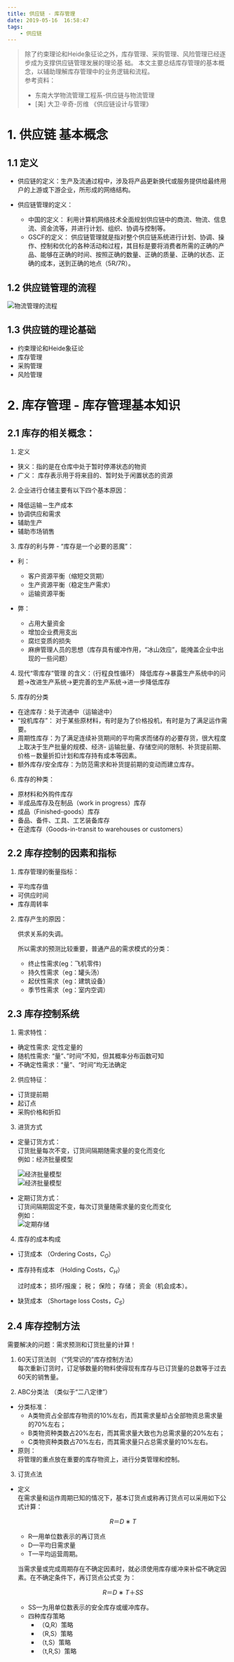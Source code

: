 ```yaml
---
title: 供应链 - 库存管理
date: 2019-05-16  16:58:47
tags:
	- 供应链
---
```


> 除了约束理论和Heide象征论之外，库存管理、采购管理、风险管理已经逐步成为支撑供应链管理发展的理论基 础。 本文主要总结库存管理的基本概念，以辅助理解库存管理中的业务逻辑和流程。  
> 参考资料：  
>- 东南大学物流管理工程系-供应链与物流管理  
>- [美] 大卫·辛奇-厉维 《供应链设计与管理》


# 1. 供应链 基本概念
## 1.1 定义
- 供应链的定义：生产及流通过程中，涉及将产品更新换代或服务提供给最终用户的上游或下游企业，所形成的网络结构。

- 供应链管理的定义：

    - 中国的定义： 利用计算机网络技术全面规划供应链中的商流、物流、信息流、资金流等，并进行计划、组织、协调与控制等。
    - GSCF的定义： 供应链管理就是指对整个供应链系统进行计划、协调、操作、控制和优化的各种活动和过程，其目标是要将消费者所需的正确的产品、能够在正确的时间、按照正确的数量、正确的质量、正确的状态、正确的成本，送到正确的地点（5R/7R）。

## 1.2 供应链管理的流程
![物流管理的流程](https://selfstudy.oss-cn-beijing.aliyuncs.com/blog/%E7%89%A9%E6%B5%81%E7%AE%A1%E7%90%86/%E4%BE%9B%E5%BA%94%E9%93%BE%E7%AE%A1%E7%90%86%E7%9A%84%E6%B5%81%E7%A8%8B.png)

## 1.3 供应链的理论基础
- 约束理论和Heide象征论
- 库存管理
- 采购管理
- 风险管理

# 2. 库存管理 - 库存管理基本知识
## 2.1 库存的相关概念：
1. 定义
- 狭义：指的是在仓库中处于暂时停滞状态的物资
- 广义： 库存表示用于将来目的、暂时处于闲置状态的资源

2. 企业进行仓储主要有以下四个基本原因：
- 降低运输－生产成本
- 协调供应和需求
- 辅助生产
- 辅助市场销售

3. 库存的利与弊 - “库存是一个必要的恶魔”：
- 利：

    - 客户资源平衡（缩短交货期）
    - 生产资源平衡（稳定生产需求）
    - 运输资源平衡
- 弊：

    - 占用大量资金
    - 增加企业费用支出
    - 腐烂变质的损失
    - 麻痹管理人员的思想（库存具有缓冲作用，“冰山效应”，能掩盖企业中出现的一些问题）

4. 现代“零库存”管理 的含义：（行程良性循环）
    降低库存→暴露生产系统中的问题→改进生产系统→更完善的生产系统→进一步降低库存

5. 库存的分类

- 在途库存：处于流通中（运输途中）
- “投机库存”： 对于某些原材料，有时是为了价格投机，有时是为了满足运作需要。
- 周期性库存：为了满足连续补货期间的平均需求而储存的必要存货，很大程度上取决于生产批量的规模、经济- 运输批量、存储空间的限制、补货提前期、价格－数量折扣计划和库存持有成本等因素。
- 额外库存/安全库存：为防范需求和补货提前期的变动而建立库存。

6. 库存的种类：
- 原材料和外购件库存
- 半成品库存及在制品（work in progress）库存
- 成品（Finished-goods）库存
- 备品、备件、工具、工艺装备库存
- 在途库存（Goods-in-transit to warehouses or customers）

## 2.2 库存控制的因素和指标
1. 库存管理的衡量指标：
- 平均库存值
- 可供应时间
- 库存周转率

2. 库存产生的原因：

    供求关系的失调。

    所以需求的预测比较重要，普通产品的需求模式的分类：

    - 终止性需求(eg：飞机零件)
    - 持久性需求（eg：罐头汤）
    - 起伏性需求（eg：建筑设备）
    - 季节性需求（eg：室内空调）

## 2.3 库存控制系统
1. 需求特性：
- 确定性需求: 定性定量的
- 随机性需求: “量”、”时间“不知，但其概率分布函数可知
- 不确定性需求：“量”、“时间”均无法确定
 
2. 供应特征：
- 订货提前期
- 起订点
- 采购价格和折扣

3. 进货方式
- 定量订货方式：   
    订货批量每次不变，订货间隔期随需求量的变化而变化   
    例如：经济批量模型

    ![经济批量模型](https://selfstudy.oss-cn-beijing.aliyuncs.com/blog/%E7%89%A9%E6%B5%81%E7%AE%A1%E7%90%86/%E7%BB%8F%E6%B5%8E%E6%89%B9%E9%87%8F%E6%A8%A1%E5%9E%8B.png)  
    ![经济批量模型](https://wiki.mbalib.com/w/images/9/9d/%E7%BB%8F%E6%B5%8E%E8%AE%A2%E8%B4%A7%E6%89%B9%E9%87%8F1.jpg)   

- 定期订货方式：  
    订货间隔期固定不变，每次订货量随需求量的变化而变化  
    例如：  
    ![定期存储](https://selfstudy.oss-cn-beijing.aliyuncs.com/blog/%E7%89%A9%E6%B5%81%E7%AE%A1%E7%90%86/%E5%AE%9A%E6%9C%9F%E5%AD%98%E5%82%A8.png)

4. 库存的成本构成
- 订货成本 （Ordering Costs，$C_O$）

- 库存持有成本 （Holding Costs，$C_H$）

    过时成本； 损坏/报废； 税； 保险； 存储； 资金（机会成本）。

- 缺货成本 （Shortage loss Costs，$C_S$）

## 2.4 库存控制方法  

需要解决的问题：需求预测和订货批量的计算！

1. 60天订货法则 （“凭常识的”库存控制方法）  
    每次重新订货时，订足够数量的物料使得现有库存与已订货量的总数等于过去60天的销售量。

2. ABC分类法 （类似于“二八定律”）

- 分类标准：
    - A类物资占全部库存物资的10%左右，而其需求量却占全部物资总需求量的70%左右；
    - B类物资种类数占20%左右，而其需求量大致也为总需求量的20%左右；
    - C类物资种类数占70%左右，而其需求量只占总需求量的10%左右。
- 原则：  
    将管理的重点放在重要的库存物资上，进行分类管理和控制。

3. 订货点法
- 定义   
    在需求量和运作周期已知的情况下，基本订货点或称再订货点可以采用如下公式计算：

    $$R＝D∗T$$

    - R—用单位数表示的再订货点
    - D—平均日需求量
    - T—平均运营周期。

    当需求量或完成周期存在不确定因素时，就必须使用库存缓冲来补偿不确定因素。在不确定条件下，再订货点公式变 为：

    $$R＝D∗T＋SS$$

    - SS—为用单位数表示的安全库存或缓冲库存。
    - 四种库存策略
        - （Q,R）策略
        - （R,S）策略
        - （t,S）策略
        - （t,R,S）策略